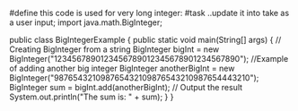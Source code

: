 #define this code is used for very long integer:
#task ..update it into take as a user input;
import java.math.BigInteger;

public class BigIntegerExample {
    public static void main(String[] args) {
        // Creating BigInteger from a string
        BigInteger bigInt = new BigInteger("1234567890123456789012345678901234567890");
        //Example of adding another big integer
        BigInteger anotherBigInt = new BigInteger("987654321098765432109876543210987654443210");
        BigInteger sum = bigInt.add(anotherBigInt);
        // Output the result
        System.out.println("The sum is: " + sum);
    }
}

